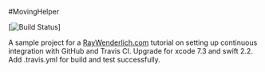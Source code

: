 #MovingHelper

[![Build Status](https://travis-ci.org/codecov/example-swift.svg)]

A sample project for a [RayWenderlich.com](http://www.raywenderlich.com) tutorial on setting up continuous integration with GitHub and Travis CI.
Upgrade for xcode 7.3 and swift 2.2.
Add .travis.yml for build and test successfully. 